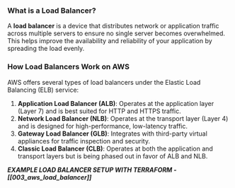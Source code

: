 ### What is a Load Balancer?

A **load balancer** is a device that distributes network or application traffic across multiple servers to ensure no single server becomes overwhelmed. This helps improve the availability and reliability of your application by spreading the load evenly.

### How Load Balancers Work on AWS

AWS offers several types of load balancers under the Elastic Load Balancing (ELB) service:

1. **Application Load Balancer (ALB)**: Operates at the application layer (Layer 7) and is best suited for HTTP and HTTPS traffic.
2. **Network Load Balancer (NLB)**: Operates at the transport layer (Layer 4) and is designed for high-performance, low-latency traffic.
3. **Gateway Load Balancer (GLB)**: Integrates with third-party virtual appliances for traffic inspection and security.
4. **Classic Load Balancer (CLB)**: Operates at both the application and transport layers but is being phased out in favor of ALB and NLB.

***EXAMPLE LOAD BALANCER SETUP WITH TERRAFORM - [[003_aws_load_balancer]]***
